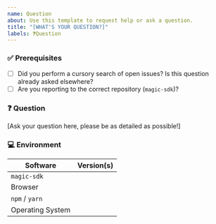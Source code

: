 ```yaml
---
name: Question
about: Use this template to request help or ask a question.
title: "[WHAT'S YOUR QUESTION?]"
labels: ❓Question
---
```


### ✅ Prerequisites

- [ ] Did you perform a cursory search of open issues? Is this question already asked elsewhere?
- [ ] Are you reporting to the correct repository (`magic-sdk`)?

### ❓ Question

[Ask your question here, please be as detailed as possible!]

### 💻 Environment

| Software         | Version(s) |
| ---------------- | ---------- |
| `magic-sdk`      |
| Browser          |
| `npm` / `yarn`   |
| Operating System |
